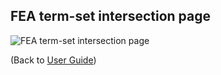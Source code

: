 ## FEA term-set intersection page

![FEA term-set intersection page](https://avigailtaylor.github.io/GeneFEAST/featsi.png)

(Back to [User Guide](user_guide.md))
